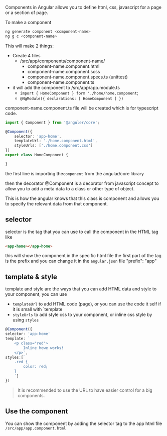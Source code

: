 Components in Angular allows you to define html, css, javascript for a page or a section of page.

To make a component
``` bash
ng generate component <component-name>
ng g c <component-name>
```
This will make 2 things:
- Create 4 files
	- /src/app/components/component-name/
		- component-name.component.html
		- component-name.component.scss
		- component-name.component.specs.ts (unittest)
		- component-name.component.ts
- it will add the component to /src/app/app.module.ts
	- `import { HomeComponent } form './home/home.component`;
	- `@NgModule({ declarations: [ HomeComponent ] })`

component-name.component.ts file will be created which is for typescript code.

```ts
import { Component } from '@anguler/core';

@Component({
	selector: 'app-home',
	templateUrl: './home.component.html',
	styleUrls: ['./home.component.css']
})
export class HomeComponent {

}
```

the first line is importing the`component` from the angular/core library

then the decorator
@Component is a decorator from javascript concept to allow you to add a meta data to a class or other type of object.

This is how the angular knows that this class is component and allows you to specify the relevant data from that component.

## selector
selector is the tag that you can use to call the component in the HTML tag like 
```html
<app-home></app-home>
```
this will show the component in the specific html file
the first part of the tag is the prefix and you can change it in the `angular.json` file "prefix": "app"

## template & style
template and style are the ways that you can add HTML data and style to your component, 
you can use 
- `templateUrl` to add HTML code (page), or you can use the code it self if it is small with `template
- `styleUrls` to add style css to your component, or inline css style by using `styles`  

```ts
@Component({
selector: 'app-home'
template: `
	<p class="red">
		Inline howe works!
	</p>`,
styles:[`
	.red {
		color: red;
	}
	`]
})
```
> It is recommended to use the URL to have easier control for a big components. 

## Use the component
You can show the component by adding the selector tag to the app html file `/src/app/app.component.html`